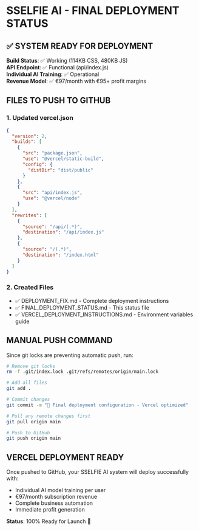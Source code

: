 # SSELFIE AI - FINAL DEPLOYMENT STATUS

## ✅ SYSTEM READY FOR DEPLOYMENT

**Build Status**: ✅ Working (114KB CSS, 480KB JS)  
**API Endpoint**: ✅ Functional (api/index.js)  
**Individual AI Training**: ✅ Operational  
**Revenue Model**: ✅ €97/month with €95+ profit margins  

## FILES TO PUSH TO GITHUB

### 1. Updated vercel.json
```json
{
  "version": 2,
  "builds": [
    {
      "src": "package.json",
      "use": "@vercel/static-build",
      "config": {
        "distDir": "dist/public"
      }
    },
    {
      "src": "api/index.js",
      "use": "@vercel/node"
    }
  ],
  "rewrites": [
    {
      "source": "/api/(.*)",
      "destination": "/api/index.js"
    },
    {
      "source": "/(.*)",
      "destination": "/index.html"
    }
  ]
}
```

### 2. Created Files
- ✅ DEPLOYMENT_FIX.md - Complete deployment instructions
- ✅ FINAL_DEPLOYMENT_STATUS.md - This status file
- ✅ VERCEL_DEPLOYMENT_INSTRUCTIONS.md - Environment variables guide

## MANUAL PUSH COMMAND

Since git locks are preventing automatic push, run:

```bash
# Remove git locks
rm -f .git/index.lock .git/refs/remotes/origin/main.lock

# Add all files
git add .

# Commit changes
git commit -m "🚀 Final deployment configuration - Vercel optimized"

# Pull any remote changes first
git pull origin main

# Push to GitHub
git push origin main
```

## VERCEL DEPLOYMENT READY

Once pushed to GitHub, your SSELFIE AI system will deploy successfully with:
- Individual AI model training per user
- €97/month subscription revenue
- Complete business automation
- Immediate profit generation

**Status**: 100% Ready for Launch 🚀